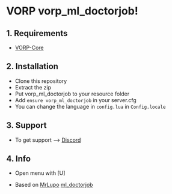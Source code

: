 # VORP vorp_ml_doctorjob!

## 1. Requirements

- [VORP-Core](https://github.com/VORPCORE/VORP-Core)

## 2. Installation

- Clone this repository
- Extract the zip
- Put vorp_ml_doctorjob to your resource folder
- Add ```ensure vorp_ml_doctorjob``` in your server.cfg
- You can change the language in ```config.lua``` in ```Config.locale```


## 3. Support
- To get support --> [Discord](http://discord.vorpcore.com/)

## 4. Info

- Open menu with [U]

- Based on [MrLupo](https://github.com/mrlupo) [ml_doctorjob](https://github.com/mrlupo/ml_policejob)